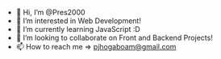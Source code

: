 - 👋 Hi, I’m @Pres2000
- 👀 I’m interested in Web Development!
- 🌱 I’m currently learning JavaScript :D
- 💞️ I’m looking to collaborate on Front and Backend Projects!
- 📫 How to reach me => pjhogaboam@gmail.com

<!---
Pres2000/Pres2000 is a ✨ special ✨ repository because its `README.md` (this file) appears on your GitHub profile.
You can click the Preview link to take a look at your changes.
--->
